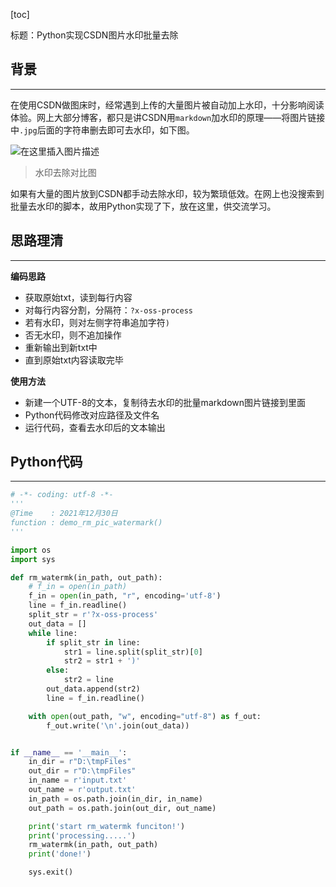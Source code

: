 [toc]

标题：Python实现CSDN图片水印批量去除

## 背景

---

在使用CSDN做图床时，经常遇到上传的大量图片被自动加上水印，十分影响阅读体验。网上大部分博客，都只是讲CSDN用`markdown`加水印的原理——将图片链接中`.jpg`后面的字符串删去即可去水印，如下图。

![在这里插入图片描述](https://img-blog.csdnimg.cn/ec83170dbf8d44deab1b15cd8855c938.png?x-oss-process=image/watermark,type_d3F5LXplbmhlaQ,shadow_50,text_Q1NETiBA5p2l55-l5pmT,size_20,color_FFFFFF,t_70,g_se,x_16#pic_center)
>水印去除对比图

如果有大量的图片放到CSDN都手动去除水印，较为繁琐低效。在网上也没搜索到批量去水印的脚本，故用Python实现了下，放在这里，供交流学习。

## 思路理清

-----

**编码思路**

- 获取原始txt，读到每行内容
- 对每行内容分割，分隔符：`?x-oss-process`
- 若有水印，则对左侧字符串追加字符`)`
- 否无水印，则不追加操作
- 重新输出到新txt中
- 直到原始txt内容读取完毕

**使用方法**

- 新建一个UTF-8的文本，复制待去水印的批量markdown图片链接到里面
- Python代码修改对应路径及文件名
- 运行代码，查看去水印后的文本输出

## Python代码

----


```python
# -*- coding: utf-8 -*-
'''
@Time    : 2021年12月30日
function : demo_rm_pic_watermark()
'''

import os
import sys

def rm_watermk(in_path, out_path):
    # f_in = open(in_path)
    f_in = open(in_path, "r", encoding='utf-8')
    line = f_in.readline()
    split_str = r'?x-oss-process'
    out_data = []
    while line:
        if split_str in line:
            str1 = line.split(split_str)[0]
            str2 = str1 + ')'
        else:
            str2 = line
        out_data.append(str2)
        line = f_in.readline()

    with open(out_path, "w", encoding="utf-8") as f_out:
        f_out.write('\n'.join(out_data))


if __name__ == '__main__':
    in_dir = r"D:\tmpFiles"
    out_dir = r"D:\tmpFiles"
    in_name = r'input.txt'
    out_name = r'output.txt'
    in_path = os.path.join(in_dir, in_name)
    out_path = os.path.join(out_dir, out_name)

    print('start rm_watermk funciton!')
    print('processing.....')
    rm_watermk(in_path, out_path)
    print('done!')

    sys.exit()
```